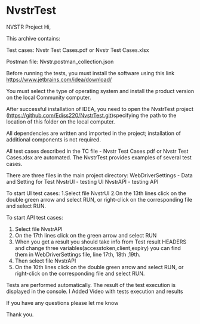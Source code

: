 # NvstrTest
NVSTR Project
Hi,

This archive contains: 

Test cases: Nvstr Test Cases.pdf or Nvstr Test Cases.xlsx

Postman file: Nvstr.postman_collection.json

Before running the tests, you must install the software using this link https://www.jetbrains.com/idea/download/ 

You must select the type of operating system and install the product version on the local Community computer.

After successful installation of IDEA, you need to open the NvstrTest project (https://github.com/Ediss220/NvstrTest.git)specifying the path to the location of this folder on the local computer.

All dependencies are written and imported in the project; installation of additional components is not required.

All test cases described in the TC file - Nvstr Test Cases.pdf or Nvstr Test Cases.xlsx are automated. The NvstrTest provides examples of several test cases.

There are three files in the main project directory: 
WebDriverSettings - Data and Setting for Test 
NvstrUI - testing UI 
NvstrAPI - testing API 

To start UI test cases:
1.Select file NvstrUI
2.On the 13th lines click on the double green arrow and select RUN, or right-click on the corresponding file and select RUN.

To start API test cases:
1. Select file NvstrAPI 
2. On the 17th lines click on the green arrow and select RUN
3. When you get a result you should take info from Test result HEADERS and change three variables(accesstoken,client,expiry) you can find them in WebDriverSettings file, line 17th, 18th ,19th.
4. Then select file NvstrAPI
5. On the 10th lines click on the double green arrow and select RUN, or right-click on the corresponding file and select RUN.

Tests are performed automatically. The result of the test execution is displayed in the console.
I Added Video with tests execution and results 

If you have any questions please let me know

Thank you.
